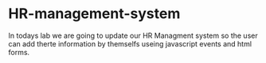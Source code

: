 # HR-management-system

In todays lab we are going to  update our HR Managment system so the user can add therte information by themselfs useing javascript events and html forms.
